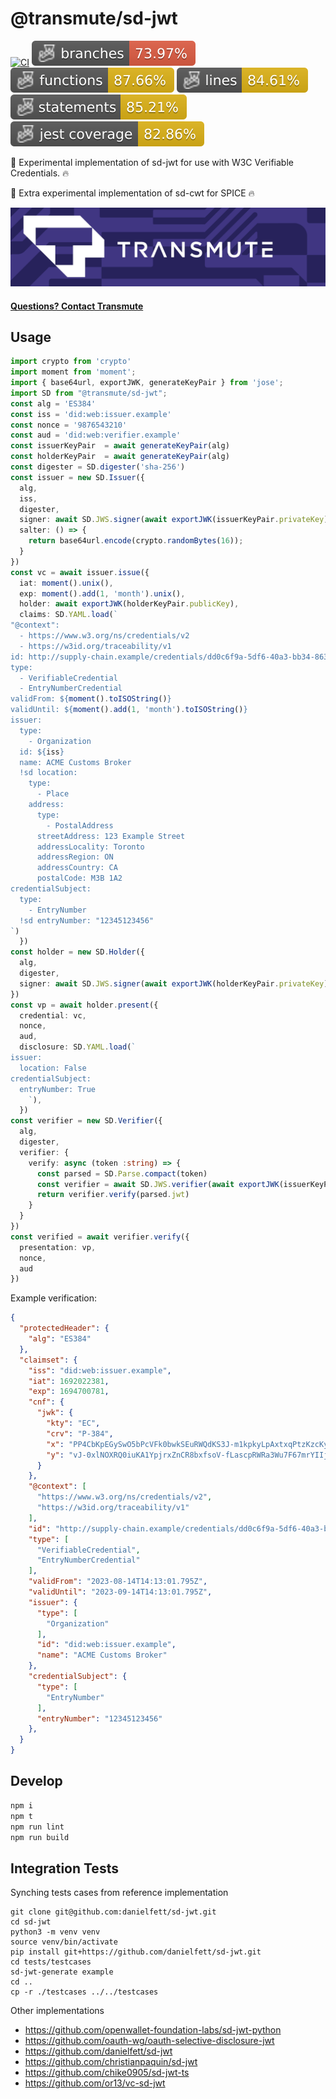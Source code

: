 # @transmute/sd-jwt

[![CI](https://github.com/transmute-industries/sd-jwt/actions/workflows/ci.yml/badge.svg)](https://github.com/transmute-industries/sd-jwt/actions/workflows/ci.yml)
![Branches](./badges/coverage-branches.svg)
![Functions](./badges/coverage-functions.svg)
![Lines](./badges/coverage-lines.svg)
![Statements](./badges/coverage-statements.svg)
![Jest coverage](./badges/coverage-jest%20coverage.svg)

<!-- [![NPM](https://nodei.co/npm/@transmute/sd-jwt.png?mini=true)](https://npmjs.org/package/@transmute/sd-jwt) -->

🚧 Experimental implementation of sd-jwt for use with W3C Verifiable Credentials. 🔥

🚧 Extra experimental implementation of sd-cwt for SPICE 🔥

<img src="./transmute-banner.png" />

#### [Questions? Contact Transmute](https://transmute.typeform.com/to/RshfIw?typeform-source=sd-jwt)

## Usage

```ts
import crypto from 'crypto'
import moment from 'moment';
import { base64url, exportJWK, generateKeyPair } from 'jose';
import SD from "@transmute/sd-jwt";
const alg = 'ES384'
const iss = 'did:web:issuer.example'
const nonce = '9876543210'
const aud = 'did:web:verifier.example'
const issuerKeyPair  = await generateKeyPair(alg)
const holderKeyPair  = await generateKeyPair(alg)
const digester = SD.digester('sha-256')
const issuer = new SD.Issuer({
  alg,
  iss,
  digester,
  signer: await SD.JWS.signer(await exportJWK(issuerKeyPair.privateKey)),
  salter: () => {
    return base64url.encode(crypto.randomBytes(16));
  }
})
const vc = await issuer.issue({
  iat: moment().unix(),
  exp: moment().add(1, 'month').unix(),
  holder: await exportJWK(holderKeyPair.publicKey),
  claims: SD.YAML.load(`
"@context":
  - https://www.w3.org/ns/credentials/v2
  - https://w3id.org/traceability/v1
id: http://supply-chain.example/credentials/dd0c6f9a-5df6-40a3-bb34-863cd1fda606
type:
  - VerifiableCredential
  - EntryNumberCredential
validFrom: ${moment().toISOString()}
validUntil: ${moment().add(1, 'month').toISOString()}
issuer:
  type:
    - Organization
  id: ${iss}
  name: ACME Customs Broker
  !sd location:
    type:
      - Place
    address:
      type:
        - PostalAddress
      streetAddress: 123 Example Street
      addressLocality: Toronto
      addressRegion: ON
      addressCountry: CA
      postalCode: M3B 1A2
credentialSubject:
  type:
    - EntryNumber
  !sd entryNumber: "12345123456"
`)
  })
const holder = new SD.Holder({
  alg,
  digester,
  signer: await SD.JWS.signer(await exportJWK(holderKeyPair.privateKey))
})
const vp = await holder.present({
  credential: vc,
  nonce,
  aud,
  disclosure: SD.YAML.load(`
issuer:
  location: False
credentialSubject:
  entryNumber: True
    `),
  })
const verifier = new SD.Verifier({
  alg,
  digester,
  verifier: {
    verify: async (token :string) => {
      const parsed = SD.Parse.compact(token)
      const verifier = await SD.JWS.verifier(await exportJWK(issuerKeyPair.publicKey))
      return verifier.verify(parsed.jwt)
    }
  }
})
const verified = await verifier.verify({
  presentation: vp,
  nonce,
  aud
})
```

Example verification:

```json
{
  "protectedHeader": {
    "alg": "ES384"
  },
  "claimset": {
    "iss": "did:web:issuer.example",
    "iat": 1692022381,
    "exp": 1694700781,
    "cnf": {
      "jwk": {
        "kty": "EC",
        "crv": "P-384",
        "x": "PP4CbKpEGySwO5bPcVFk0bwkSEuRWQdKS3J-m1kpkyLpAxtxqPtzKzcKyr6chh3n",
        "y": "vJ-0xlNOXRQ0iuKA1YpjrxZnCR8bxfsoV-fLascpRWRa3Wu7F67mrYIIjMbrxnD3"
      }
    },
    "@context": [
      "https://www.w3.org/ns/credentials/v2",
      "https://w3id.org/traceability/v1"
    ],
    "id": "http://supply-chain.example/credentials/dd0c6f9a-5df6-40a3-bb34-863cd1fda606",
    "type": [
      "VerifiableCredential",
      "EntryNumberCredential"
    ],
    "validFrom": "2023-08-14T14:13:01.795Z",
    "validUntil": "2023-09-14T14:13:01.795Z",
    "issuer": {
      "type": [
        "Organization"
      ],
      "id": "did:web:issuer.example",
      "name": "ACME Customs Broker"
    },
    "credentialSubject": {
      "type": [
        "EntryNumber"
      ],
      "entryNumber": "12345123456"
    },
  }
}
```


## Develop

```bash
npm i
npm t
npm run lint
npm run build
```

## Integration Tests

Synching tests cases from reference implementation

```
git clone git@github.com:danielfett/sd-jwt.git
cd sd-jwt
python3 -m venv venv
source venv/bin/activate
pip install git+https://github.com/danielfett/sd-jwt.git
cd tests/testcases
sd-jwt-generate example
cd ..
cp -r ./testcases ../../testcases
```

Other implementations

- https://github.com/openwallet-foundation-labs/sd-jwt-python
- https://github.com/oauth-wg/oauth-selective-disclosure-jwt
- https://github.com/danielfett/sd-jwt
- https://github.com/christianpaquin/sd-jwt
- https://github.com/chike0905/sd-jwt-ts
- https://github.com/or13/vc-sd-jwt